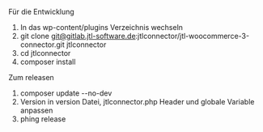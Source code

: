 Für die Entwicklung 
1. In das wp-content/plugins Verzeichnis wechseln
2. git clone git@gitlab.jtl-software.de:jtlconnector/jtl-woocommerce-3-connector.git jtlconnector
3. cd jtlconnector
4. composer install

Zum releasen
1. composer update --no-dev
2. Version in version Datei, jtlconnector.php Header und globale Variable anpassen
3. phing release